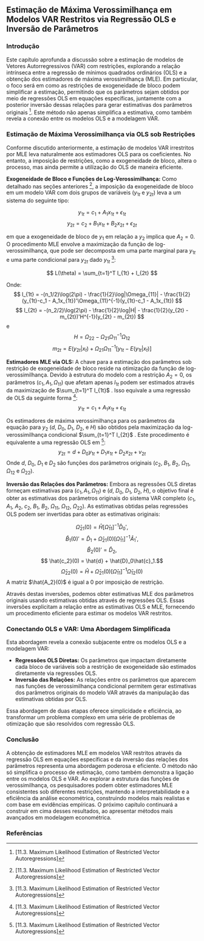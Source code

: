 ## Estimação de Máxima Verossimilhança em Modelos VAR Restritos via Regressão OLS e Inversão de Parâmetros

### Introdução
Este capítulo aprofunda a discussão sobre a estimação de modelos de Vetores Autorregressivos (VAR) com restrições, explorando a relação intrínseca entre a regressão de mínimos quadrados ordinários (OLS) e a obtenção dos estimadores de máxima verossimilhança (MLE). Em particular, o foco será em como as restrições de exogeneidade de bloco podem simplificar a estimação, permitindo que os parâmetros sejam obtidos por meio de regressões OLS em equações específicas, juntamente com a posterior inversão dessas relações para gerar estimativas dos parâmetros originais [^1]. Este método não apenas simplifica a estimativa, como também revela a conexão entre os modelos OLS e a modelagem VAR.

### Estimação de Máxima Verossimilhança via OLS sob Restrições

Conforme discutido anteriormente, a estimação de modelos VAR irrestritos por MLE leva naturalmente aos estimadores OLS para os coeficientes. No entanto, a imposição de restrições, como a exogeneidade de bloco, altera o processo, mas ainda permite a utilização do OLS de maneira eficiente.

**Exogeneidade de Bloco e Funções de Log-Verossimilhança:**
Como detalhado nas seções anteriores [^1], a imposição da exogeneidade de bloco em um modelo VAR com dois grupos de variáveis ($y_{1t}$ e $y_{2t}$) leva a um sistema do seguinte tipo:

$$ y_{1t} = c_1 + A_1x_{1t} + \epsilon_{1t} $$
$$ y_{2t} = c_2 + B_1x_{1t} + B_2x_{2t} + \epsilon_{2t} $$

em que a exogeneidade de bloco de $y_1$ em relação a $y_2$ implica que $A_2 = 0$. O procedimento MLE envolve a maximização da função de log-verossimilhança, que pode ser decomposta em uma parte marginal para $y_{1t}$ e uma parte condicional para $y_{2t}$ dado $y_{1t}$ [^1]:

$$ L(\theta) = \sum_{t=1}^T  l_{1t} + l_{2t} $$

Onde:
$$ l_{1t} = -(n_1/2)\log(2\pi) - \frac{1}{2}\log|\Omega_{11}| - \frac{1}{2}(y_{1t}-c_1 - A_1x_{1t})'\Omega_{11}^{-1}(y_{1t}-c_1 - A_1x_{1t}) $$
$$ l_{2t} = -(n_2/2)\log(2\pi) - \frac{1}{2}\log|H| - \frac{1}{2}(y_{2t} - m_{2t})'H^{-1}(y_{2t} - m_{2t}) $$
e
$$ H = \Omega_{22} - \Omega_{21} \Omega_{11}^{-1} \Omega_{12} $$
$$ m_{2t} = E(y_{2t}|x_t) + \Omega_{21} \Omega_{11}^{-1} [y_{1t} - E(y_{1t}|x_t)] $$

**Estimadores MLE via OLS:**
A chave para a estimação dos parâmetros sob restrição de exogeneidade de bloco reside na otimização da função de log-verossimilhança. Devido à estrutura do modelo com a restrição $A_2=0$, os parâmetros ($c_1, A_1, \Omega_{11}$) que afetam apenas $l_{1t}$ podem ser estimados através da maximização de $\sum_{t=1}^T l_{1t}$ .  Isso equivale a uma regressão de OLS da seguinte forma [^1]:
$$ y_{1t} = c_1 + A_1x_{1t} + \epsilon_{1t} $$

Os estimadores de máxima verossimilhança para os parâmetros da equação para $y_2$ ($d$, $D_0$, $D_1$, $D_2$, e $H$) são obtidos pela maximização da log-verossimilhança condicional $\sum_{t=1}^T l_{2t}$ . Este procedimento é equivalente a uma regressão OLS em [^1]:
$$ y_{2t} = d + D_0y_{1t} + D_1x_{1t} + D_2x_{2t} + v_{2t} $$
Onde $d$, $D_0$, $D_1$ e $D_2$ são funções dos parâmetros originais ($c_2$, $B_1$, $B_2$, $\Omega_{11}$, $\Omega_{12}$ e $\Omega_{22}$).

**Inversão das Relações dos Parâmetros:**
Embora as regressões OLS diretas forneçam estimativas para ($c_1, A_1, \Omega_{11}$) e ($d$, $D_0$, $D_1$, $D_2$, $H$), o objetivo final é obter as estimativas dos parâmetros originais do sistema VAR completo ($c_1$, $A_1$, $A_2$, $c_2$, $B_1$, $B_2$, $\Omega_{11}$, $\Omega_{12}$, $\Omega_{22}$). As estimativas obtidas pelas regressões OLS podem ser invertidas para obter as estimativas originais:

$$\hat{\Omega}_{21}(0) = \hat{H}[\hat{\Omega}_{11}]^{-1}\hat{D}_0', $$
$$\hat{B}_1(0)' = \hat{D}_1 + \hat{\Omega}_{21}(0)[\hat{\Omega}_{11}]^{-1}\hat{A}_1',$$
$$\hat{B}_2(0)' = \hat{D}_2,$$
$$ \hat{c_2}(0) = \hat{d} + \hat{D}_0\hat{c}_1.$$
$$\hat{\Omega}_{22}(0) = \hat{H} + \hat{\Omega}_{21}(0)[\hat{\Omega}_{11}]^{-1}\hat{\Omega}_{12}(0)$$
A matriz $\hat{A_2}(0)$ é igual a 0 por imposição de restrição.

Através destas inversões, podemos obter estimativas MLE dos parâmetros originais usando estimativas obtidas através de regressões OLS. Essas inversões explicitam a relação entre as estimativas OLS e MLE, fornecendo um procedimento eficiente para estimar os modelos VAR restritos.

### Conectando OLS e VAR: Uma Abordagem Simplificada
Esta abordagem revela a conexão subjacente entre os modelos OLS e a modelagem VAR:
- **Regressões OLS Diretas:** Os parâmetros que impactam diretamente cada bloco de variáveis sob a restrição de exogeneidade são estimados diretamente via regressões OLS.
- **Inversão das Relações:** As relações entre os parâmetros que aparecem nas funções de verossimilhança condicional permitem gerar estimativas dos parâmetros originais do modelo VAR através da manipulação das estimativas obtidas por OLS.

Essa abordagem de duas etapas oferece simplicidade e eficiência, ao transformar um problema complexo em uma série de problemas de otimização que são resolvidos com regressão OLS.

### Conclusão
A obtenção de estimadores MLE em modelos VAR restritos através da regressão OLS em equações específicas e da inversão das relações dos parâmetros representa uma abordagem poderosa e eficiente. O método não só simplifica o processo de estimação, como também demonstra a ligação entre os modelos OLS e VAR. Ao explorar a estrutura das funções de verossimilhança, os pesquisadores podem obter estimadores MLE consistentes sob diferentes restrições, mantendo a interpretabilidade e a eficiência da análise econométrica, construindo modelos mais realistas e com base em evidências empíricas. O próximo capítulo continuará a construir em cima desses resultados, ao apresentar métodos mais avançados em modelagem econométrica.

### Referências
[^1]: [11.3. Maximum Likelihood Estimation of Restricted Vector Autoregressions]
<!-- END -->
